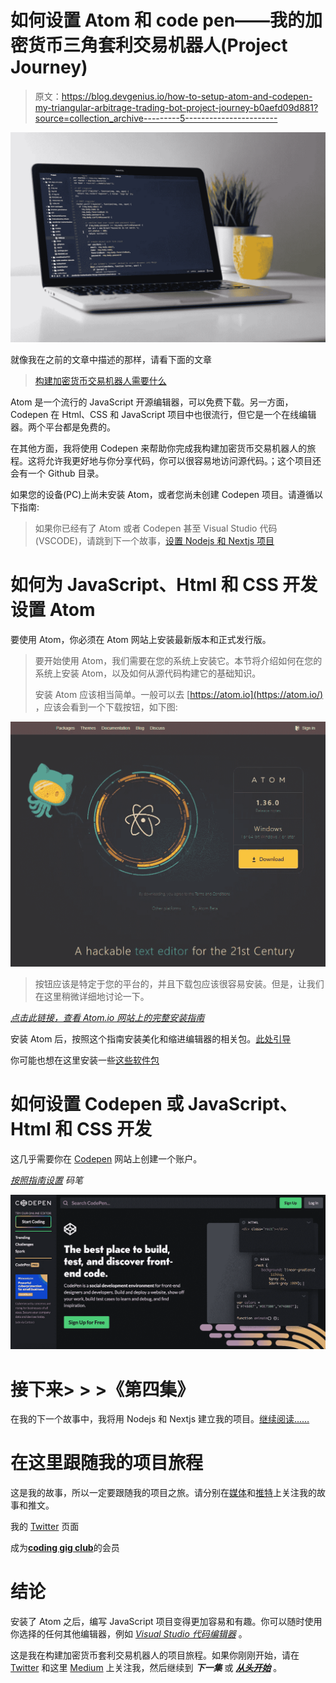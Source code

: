# 如何设置 Atom 和 code pen——我的加密货币三角套利交易机器人(Project Journey)

> 原文：<https://blog.devgenius.io/how-to-setup-atom-and-codepen-my-triangular-arbitrage-trading-bot-project-journey-b0aefd09d881?source=collection_archive---------5----------------------->

![](img/ff96d4d74e69088e201179535bfb3ef0.png)

就像我在之前的文章中描述的那样，请看下面的文章

> [构建加密货币交易机器人需要什么](https://medium.com/@MrOvos/what-you-need-to-build-a-crypto-trading-bot-my-triangular-arbitrage-trading-bot-kucoin-project-d1a5388499d6)

Atom 是一个流行的 JavaScript 开源编辑器，可以免费下载。另一方面，Codepen 在 Html、CSS 和 JavaScript 项目中也很流行，但它是一个在线编辑器。两个平台都是免费的。

在其他方面，我将使用 Codepen 来帮助你完成我构建加密货币交易机器人的旅程。这将允许我更好地与你分享代码，你可以很容易地访问源代码。；这个项目还会有一个 Github 目录。

如果您的设备(PC)上尚未安装 Atom，或者您尚未创建 Codepen 项目。请遵循以下指南:

> 如果你已经有了 Atom 或者 Codepen 甚至 Visual Studio 代码(VSCODE)，请跳到下一个故事，[设置 Nodejs 和 Nextjs 项目](https://medium.com/@MrOvos/setting-up-my-project-with-nodejs-and-nextjs-my-triangular-arbitrage-trading-bot-project-3f1fa1e68ce0)

# 如何为 JavaScript、Html 和 CSS 开发设置 Atom

要使用 Atom，你必须在 Atom 网站上安装最新版本和正式发行版。

> 要开始使用 Atom，我们需要在您的系统上安装它。本节将介绍如何在您的系统上安装 Atom，以及如何从源代码构建它的基础知识。
> 
> 安装 Atom 应该相当简单。一般可以去 [https://atom.io](https://atom.io/) ，应该会看到一个下载按钮，如下图:

![](img/69270c44c49518ba7f89dbbf2d33b1d4.png)

> 按钮应该是特定于您的平台的，并且下载包应该很容易安装。但是，让我们在这里稍微详细地讨论一下。

[*点击此链接，查看 Atom.io 网站上的完整安装指南*](https://flight-manual.atom.io/getting-started/sections/installing-atom/)

安装 Atom 后，按照这个指南安装美化和缩进编辑器的相关包。[此处引导](https://medium.com/productivity-freak/my-atom-editor-setup-for-js-react-9726cd69ad20)

你可能也想在这里安装一些[这些软件包](https://upmostly.com/web-development/best-atom-packages-front-end)

# 如何设置 Codepen 或 JavaScript、Html 和 CSS 开发

这几乎需要你在 [Codepen](https://codepen.io) 网站上创建一个账户。

[*按照指南设置*](https://www.freecodecamp.org/news/how-to-use-codepen/) *码笔*

![](img/48480dde744c651a816ea8cc6089e744.png)

# 接下来> > >《第四集》

在我的下一个故事中，我将用 Nodejs 和 Nextjs 建立我的项目。[继续阅读……](https://medium.com/@MrOvos/setting-up-my-project-with-nodejs-and-nextjs-my-triangular-arbitrage-trading-bot-project-3f1fa1e68ce0)

# 在这里跟随我的项目旅程

这是我的故事，所以一定要跟随我的项目之旅。请分别在[媒体](https://medium.com/@MrOvos)和[推特](https://twitter.com/MrOvos)上关注我的故事和推文。

我的 [Twitter](https://twitter.com/MrOvos) 页面

成为[**coding gig club**](https://twitter.com/CodingGigClub)的会员

# 结论

安装了 Atom 之后，编写 JavaScript 项目变得更加容易和有趣。你可以随时使用你选择的任何其他编辑器，例如 [*Visual Studio 代码编辑器*](https://code.visualstudio.com/learn/get-started/basics) 。

这是我在构建加密货币套利交易机器人的项目旅程。如果你刚刚开始，请在 [Twitter](https://twitter.com/MrOvos) 和这里 [Medium](https://medium.com/@MrOvos) 上关注我，然后继续到 ***下一集*** 或 [***从头开始***](https://medium.com/@MrOvos/what-are-cryptocurrency-trading-bots-my-triangular-arbitrage-trading-bot-project-journey-a28ad0712fab) 。